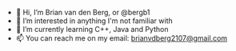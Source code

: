 - 👋 Hi, I’m Brian van den Berg, or @bergb1
- 👀 I’m interested in anything I'm not familiar with
- 🌱 I’m currently learning C++, Java and Python
- 📫 You can reach me on my email: brianvdberg2107@gmail.com
